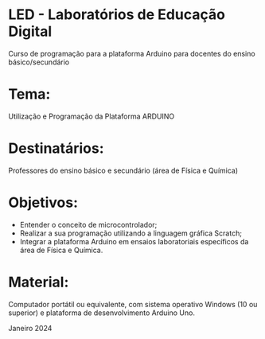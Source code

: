 # LED - Laboratórios de Educação Digital
Curso de programação para a plataforma Arduino para docentes do ensino básico/secundário
# Tema:	
Utilização e Programação da Plataforma ARDUINO
# Destinatários:	
Professores do ensino básico e secundário (área de Física e Química)
# Objetivos:
* Entender o conceito de microcontrolador;
* Realizar a sua programação utilizando a linguagem gráfica Scratch;
* Integrar a plataforma Arduino em ensaios laboratoriais específicos da área de Física e Química.
# Material:	
Computador portátil ou equivalente, com sistema operativo Windows (10 ou superior) e plataforma de desenvolvimento Arduino Uno.

Janeiro 2024
